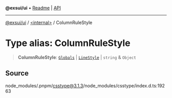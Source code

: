 **@exsui/ui** • [Readme](../../README.md) \| [API](../../globals.md)

***

[@exsui/ui](../../README.md) / [\<internal\>](../README.md) / ColumnRuleStyle

# Type alias: ColumnRuleStyle

> **ColumnRuleStyle**: [`Globals`](Globals.md) \| [`LineStyle`](LineStyle.md) \| `string` & `Object`

## Source

node\_modules/.pnpm/csstype@3.1.3/node\_modules/csstype/index.d.ts:19263
